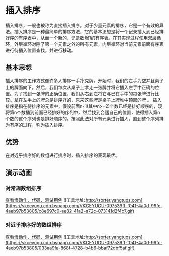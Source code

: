 # 插入排序
插入排序，一般也被称为直接插入排序。对于少量元素的排序，它是一个有效的算法。插入排序是一种最简单的排序方法，它的基本思想是将一个记录插入到已经排好序的有序表中，从而一个新的、记录数增1的有序表。在其实现过程使用双层循环，外层循环对除了第一个元素之外的所有元素，内层循环对当前元素前面有序表进行待插入位置查找，并进行移动。

## 基本思想
插入排序的工作方式像许多人排序一手扑克牌。开始时，我们的左手为空并且桌子上的牌面向下。然后，我们每次从桌子上拿走一张牌并将它插入左手中正确的位置。为了找到一张牌的正确位置，我们从右到左将它与已在手中的每张牌进行比较。拿在左手上的牌总是排序好的，原来这些牌是桌子上牌堆中顶部的牌 。
插入排序是指在待排序的元素中，假设前面n-1(其中n>=2)个数已经是排好顺序的，现将第n个数插到前面已经排好的序列中，然后找到合适自己的位置，使得插入第n个数的这个序列也是排好顺序的。按照此法对所有元素进行插入，直到整个序列排为有序的过程，称为插入排序。

## 优势
在对近乎排序好的数组进行排序时，插入排序的表现最优。

## 演示动画
### 对常规数组排序
[查看慢动作、代码、测试用例](http://sorter.yangtuos.com/?code=%0A%2F%2A%2A%0A%2A+%40param+%7BSortList%7D+list+%E5%B0%81%E8%A3%85%E8%BF%87%E7%9A%84%E6%95%B0%E7%BB%84%E5%AF%B9%E8%B1%A1%EF%BC%8C%E4%B8%8D%E8%83%BD%E7%9B%B4%E6%8E%A5%E8%AE%BF%E9%97%AE%E5%80%BC%EF%BC%8C%E9%9C%80%E8%A6%81%E8%B0%83%E7%94%A8%E5%85%B6%E4%B8%AD%E7%9A%84%E6%96%B9%E6%B3%95%EF%BC%8C%E8%BF%99%E6%A0%B7%E5%8F%AF%E4%BB%A5%E8%A7%A3%E6%9E%90%E8%BF%87%E7%A8%8B%0A%2A+%40return+%7Bvoid%7D++%E6%97%A0%E9%9C%80%E8%BF%94%E5%9B%9E%0A%2A%2F%0Aconst+sort+%3D+%28list%29+%3D%3E+%7B%0A++const+len+%3D+list.length%3B%0A++for+%28let+i+%3D+1%3B+i+%3C+len%3B+i%2B%2B%29+%7B%0A++++let+p+%3D+0%3B%0A++++for+%28let+j+%3D+i+-+1%3B+j+%3E%3D+0%3B+j--%29+%7B%0A++++++list.points%28%5B%7Bname%3A%22j%22%2Cindex%3Aj%7D%2C%7Bname%3A%22i%22%2Cindex%3Ai%7D%5D%29%3B%0A++++++if+%28list.gte%28i%2C+j%29%29+%7B%0A++++++++p+%3D+j+%2B+1%3B%0A++++++++break%3B%0A++++++%7D%0A++++%7D%0A++++list.move%28i%2C+p%29%0A++%7D%0A%7D%0Areturn+sort%3B%0A&case=%5B1%2C8%2C4%2C4%2C9%2C10%2C9%2C2%2C4%2C8%2C6%2C9%2C0%2C5%2C8%2C2%2C2%2C9%2C3%2C9%5D)
![工具地址:http://sorter.yangtuos.com](https://vkceyugu.cdn.bspapp.com/VKCEYUGU-097539ff-f041-4a0d-99fc-4aeb97b53805/c8e697c0-ae82-41a2-a72c-073141d2f4c7.gif)


### 对近乎排序好的数组排序
[查看慢动作、代码、测试用例](http://sorter.yangtuos.com/?code=%0A%2F%2A%2A%0A%2A+%40param+%7BSortList%7D+list+%E5%B0%81%E8%A3%85%E8%BF%87%E7%9A%84%E6%95%B0%E7%BB%84%E5%AF%B9%E8%B1%A1%EF%BC%8C%E4%B8%8D%E8%83%BD%E7%9B%B4%E6%8E%A5%E8%AE%BF%E9%97%AE%E5%80%BC%EF%BC%8C%E9%9C%80%E8%A6%81%E8%B0%83%E7%94%A8%E5%85%B6%E4%B8%AD%E7%9A%84%E6%96%B9%E6%B3%95%EF%BC%8C%E8%BF%99%E6%A0%B7%E5%8F%AF%E4%BB%A5%E8%A7%A3%E6%9E%90%E8%BF%87%E7%A8%8B%0A%2A+%40return+%7Bvoid%7D++%E6%97%A0%E9%9C%80%E8%BF%94%E5%9B%9E%0A%2A%2F%0Aconst+sort+%3D+%28list%29+%3D%3E+%7B%0A++const+len+%3D+list.length%3B%0A++for+%28let+i+%3D+1%3B+i+%3C+len%3B+i%2B%2B%29+%7B%0A++++let+p+%3D+0%3B%0A++++for+%28let+j+%3D+i+-+1%3B+j+%3E%3D+0%3B+j--%29+%7B%0A++++++list.points%28%5B%7Bname%3A%22j%22%2Cindex%3Aj%7D%2C%7Bname%3A%22i%22%2Cindex%3Ai%7D%5D%29%3B%0A++++++if+%28list.gte%28i%2C+j%29%29+%7B%0A++++++++p+%3D+j+%2B+1%3B%0A++++++++break%3B%0A++++++%7D%0A++++%7D%0A++++list.move%28i%2C+p%29%0A++%7D%0A%7D%0Areturn+sort%3B%0A&case=%5B0%2C1%2C2%2C3%2C4%2C5%2C6%2C7%2C15%2C9%2C12%2C11%2C17%2C13%2C14%2C8%2C16%2C10%2C18%2C19%5D)
![工具地址:http://sorter.yangtuos.com](https://vkceyugu.cdn.bspapp.com/VKCEYUGU-097539ff-f041-4a0d-99fc-4aeb97b53805/033aa9fa-868f-4728-b4b6-bbaf72dbf5af.gif)
